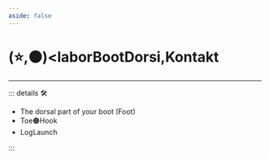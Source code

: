 ```yaml
---
aside: false
---
```

# (⭐,🟠)<laborBootDorsi</labor>,<motor>Kontakt</motor>

---

<!-- =================================================== -->
<!-- =================================================== -->
<!-- =================================================== -->
<!-- =================================================== -->
<!-- =================================================== -->
::: details 🛠

- The dorsal part of your boot (Foot)
- Toe🟠<motor>Hook</motor>
- LogLaunch

:::
